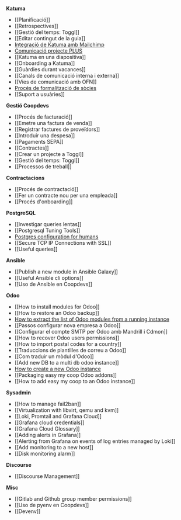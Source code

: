**Katuma**
* [[Planificació]]
* [[Retrospectives]]
* [[Gestió del temps: Toggl]]
* [[Editar contingut de la guia]]
* [Integració de Katuma amb Mailchimp](https://github.com/coopdevs/handbook/wiki/Integraci%C3%B3-de-Katuma-amb-Mailchimp)
* [Comunicació projecte PLUS](https://github.com/coopdevs/handbook/wiki/Comunicaci%C3%B3-projecte-PLUS)
* [[Katuma en una diapositiva]]
* [[Onboarding a Katuma]]
* [[Guàrdies durant vacances]]
* [[Canals de comunicació interna i externa]]
* [[Vies de comunicació amb OFN]]
* [Procés de formalització de sòcies](https://github.com/coopdevs/handbook/wiki/Proc%C3%A9s-de-formalitzaci%C3%B3-de-noves-s%C3%B2cies-de-Katuma-SCCL)
* [[Suport a usuàries]]

**Gestió Coopdevs**
* [[Procés de facturació]]
* [[Emetre una factura de venda]]
* [[Registrar factures de proveïdors]]
* [[Introduir una despesa]]
* [[Pagaments SEPA]]
* [[Contractes]]
* [[Crear un projecte a Toggl]]
* [[Gestió del temps: Toggl]]
* [[Processos de treball]]

**Contractacions**
* [[Procés de contractació]]
* [[Fer un contracte nou per una empleada]]
* [[Procés d'onboarding]]

**PostgreSQL**
* [[Investigar queries lentas]]
* [[Postgresql Tuning Tools]]
* [Postgres configuration for humans](https://postgresqlco.nf/en/doc/param/)
* [[Secure TCP IP Connections with SSL]]
* [[Useful queries]]

**Ansible**
* [[Publish a new module in Ansible Galaxy]]
* [[Useful Ansible cli options]]
* [[Uso de Ansible en Coopdevs]]

**Odoo**
* [[How to install modules for Odoo]]
* [[How to restore an Odoo backup]]
* [How to extract the list of Odoo modules from a running instance](https://gitlab.com/coopdevs/odoo-provisioning/wikis/How-to-extract-the-list-of-Odoo-modules-from-a-running-instance)
* [[Passos configurar nova empresa a Odoo]]
* [[Configurar el compte SMTP per Odoo amb Mandrill i Cdmon]]
* [[How to recover Odoo users permissions]]
* [[How to import postal codes for a country]]
* [[Traduccions de plantilles de correu a Odoo]]
* [[Com traduir un mòdul d'Odoo]]
* [[Add new DB to a multi db odoo instance]]
* [How to create a new Odoo instance](https://gitlab.com/coopdevs/odoo-provisioning/-/wikis/How%20to%20create%20a%20new%20Odoo%20instance)
* [[Packaging easy my coop Odoo addons]]
* [[How to add easy my coop to an Odoo instance]]

**Sysadmin**
* [[How to manage fail2ban]]
* [[Virtualization with libvirt, qemu and kvm]]
* [[Loki, Promtail and Grafana Cloud]]
* [[Grafana cloud credentials]]
* [[Grafana Cloud Glossary]]
* [[Adding alerts in Grafana]]
* [[Alerting from Grafana on events of log entries managed by Loki]]
* [[Add monitoring to a new host]]
* [[Disk monitoring alarm]]


**Discourse**
* [[Discourse Management]]

**Misc**
* [[Gitlab and Github group member permissions]]
* [[Uso de pyenv en Coopdevs]]
* [[Devenv]]
